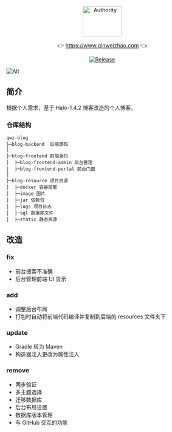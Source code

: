 <p align="center">
  <a class="logo" href="https://github.com/qinweizhao/qwz-blog">
    <img src="https://cdn.jsdelivr.net/gh/qinweizhao/qwz-blog@master/logo.png" height="80" width="45%" alt="Authority">
  </a>
</p>

<p align="center">
👉 <a href="https://www.qinweizhao.com">https://www.qinweizhao.com</a> 👈
</p>

<p align="center">
  <a href="https://github.com/qinweizhao/qwz-blog" target="_blank">
    <img src="https://img.shields.io/github/v/release/qinweizhao/qwz-blog?include_prereleases" alt="Release"/>
  </a>
</p>


![Alt](https://repobeats.axiom.co/api/embed/407d1af8c2e1faff46c37b1336137e2d0d7e27c4.svg "Analytics image")
## 简介

根据个人需求，基于 Halo-1.4.2 博客改造的个人博客。

### 仓库结构

```
qwz-blog
├─blog-backend  后端源码
│
├─blog-frontend 前端源码
│  ├─blog-frontend-admin 后台管理
│  ├─blog-frontend-portal 前台门面
│ 
├─blog-resource 项目资源
│  ├─docker 容器部署
│  ├─image 图片
│  ├─jar 依赖包
│  ├─logs 项目日志
│  ├─sql 数据库文件
│  ├─static 静态资源
```

## 改造

### fix

- 前台搜索不准确
- 后台管理前端 UI 显示

### add

- 调整后台布局
- 打包时自动将前端代码编译并复制到后端的 resources 文件夹下

### update

- Gradle 转为 Maven
- 构造器注入更改为属性注入

### remove

- 两步验证
- 多主题选择
- 迁移数据库
- 后台布局设置
- 数据库版本管理
- 与 GitHub 交互的功能

